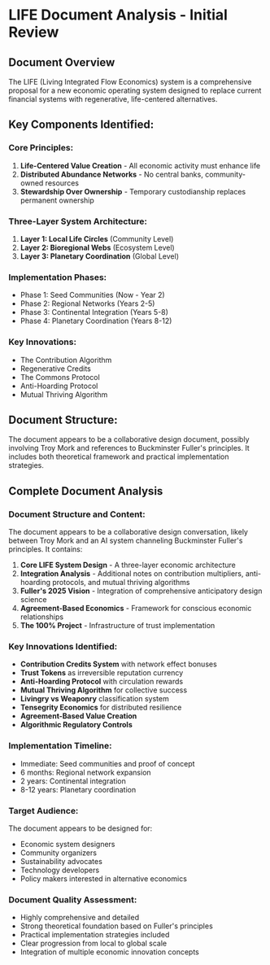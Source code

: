 # LIFE Document Analysis - Initial Review

## Document Overview
The LIFE (Living Integrated Flow Economics) system is a comprehensive proposal for a new economic operating system designed to replace current financial systems with regenerative, life-centered alternatives.

## Key Components Identified:

### Core Principles:
1. **Life-Centered Value Creation** - All economic activity must enhance life
2. **Distributed Abundance Networks** - No central banks, community-owned resources
3. **Stewardship Over Ownership** - Temporary custodianship replaces permanent ownership

### Three-Layer System Architecture:
1. **Layer 1: Local Life Circles** (Community Level)
2. **Layer 2: Bioregional Webs** (Ecosystem Level) 
3. **Layer 3: Planetary Coordination** (Global Level)

### Implementation Phases:
- Phase 1: Seed Communities (Now - Year 2)
- Phase 2: Regional Networks (Years 2-5)
- Phase 3: Continental Integration (Years 5-8)
- Phase 4: Planetary Coordination (Years 8-12)

### Key Innovations:
- The Contribution Algorithm
- Regenerative Credits
- The Commons Protocol
- Anti-Hoarding Protocol
- Mutual Thriving Algorithm

## Document Structure:
The document appears to be a collaborative design document, possibly involving Troy Mork and references to Buckminster Fuller's principles. It includes both theoretical framework and practical implementation strategies.


## Complete Document Analysis

### Document Structure and Content:
The document appears to be a collaborative design conversation, likely between Troy Mork and an AI system channeling Buckminster Fuller's principles. It contains:

1. **Core LIFE System Design** - A three-layer economic architecture
2. **Integration Analysis** - Additional notes on contribution multipliers, anti-hoarding protocols, and mutual thriving algorithms
3. **Fuller's 2025 Vision** - Integration of comprehensive anticipatory design science
4. **Agreement-Based Economics** - Framework for conscious economic relationships
5. **The 100% Project** - Infrastructure of trust implementation

### Key Innovations Identified:
- **Contribution Credits System** with network effect bonuses
- **Trust Tokens** as irreversible reputation currency
- **Anti-Hoarding Protocol** with circulation rewards
- **Mutual Thriving Algorithm** for collective success
- **Livingry vs Weaponry** classification system
- **Tensegrity Economics** for distributed resilience
- **Agreement-Based Value Creation**
- **Algorithmic Regulatory Controls**

### Implementation Timeline:
- Immediate: Seed communities and proof of concept
- 6 months: Regional network expansion
- 2 years: Continental integration
- 8-12 years: Planetary coordination

### Target Audience:
The document appears to be designed for:
- Economic system designers
- Community organizers
- Sustainability advocates
- Technology developers
- Policy makers interested in alternative economics

### Document Quality Assessment:
- Highly comprehensive and detailed
- Strong theoretical foundation based on Fuller's principles
- Practical implementation strategies included
- Clear progression from local to global scale
- Integration of multiple economic innovation concepts

